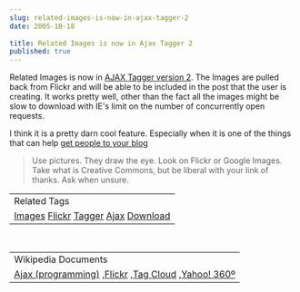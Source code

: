 ```yaml
---
slug: related-images-is-now-in-ajax-tagger-2
date: 2005-10-18
 
title: Related Images is now in Ajax Tagger 2
published: true
---
```

Related Images is now in <a href="http://www.kinlan.co.uk/AjaxExperiments/AjaxTag2">AJAX Tagger version 2</a>.  The Images are pulled back from Flickr and will be able to be included in the post that the user is creating.  It works pretty well, other than the fact all the images might be slow to download with IE's limit on the number of concurrently open requests.<p />I think it is a pretty darn cool feature.  Especially when it is one of the things that can help <a href="http://www.blogginghelp.com/2005/10/17/generating-traffic/">get people to your blog</a><br /><blockquote class="posterous_short_quote">Use pictures. They draw the eye. Look on Flickr or Google Images. Take what is Creative Commons, but be liberal with your link of thanks. Ask when unsure. </blockquote><p /><table class="TechnoratiHead TagHeader">
<tr><td>Related Tags</td></tr>
<tr class="Technorati"><td>
<a href="https://paul.kinlan.me/tags/Images" class="Tag" rel="tag">Images</a> <a href="https://paul.kinlan.me/tags/Flickr" class="Tag" rel="tag">Flickr</a> <a href="https://paul.kinlan.me/tags/Tagger" class="Tag" rel="tag">Tagger</a> <a href="https://paul.kinlan.me/tags/Ajax" class="Tag" rel="tag">Ajax</a> <a href="https://paul.kinlan.me/tags/Download" class="Tag" rel="tag">Download</a>
</td></tr>
</table><br /><table class="TechnoratiHead TagHeader">
<tr><td>Wikipedia Documents</td></tr>
<tr class="Technorati"><td>
<a href="http://en.wikipedia.org/wiki/Ajax_(programming)">Ajax (programming)</a> ,<a href="http://en.wikipedia.org/wiki/Flickr">Flickr</a> ,<a href="http://en.wikipedia.org/wiki/Tag_cloud">Tag Cloud</a> ,<a href="http://en.wikipedia.org/wiki/Yahoo!_360%C2%B0">Yahoo! 360º</a>
</td></tr>
</table><div class="blogger-post-footer"><img class="posterous_download_image" src="https://blogger.googleusercontent.com/tracker/8109338-112966153492967354?l=www.kinlan.co.uk%2Findex.html" height="1" alt="" width="1" /></div>

